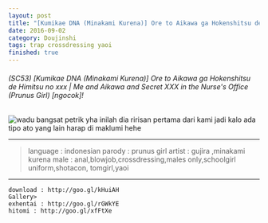 ```yaml
---
layout: post
title: "[Kumikae DNA (Minakami Kurena)] Ore to Aikawa ga Hokenshitsu de Himitsu no xxx | Me and Aikawa and Secret XXX in the Nurse's Office (Prunus Girl) [ngocok] "
date: 2016-09-02
category: Doujinshi
tags: trap crossdressing yaoi
finished: true
---
```



###### (SC53) [Kumikae DNA (Minakami Kurena)] Ore to Aikawa ga Hokenshitsu de Himitsu no xxx | Me and Aikawa and Secret XXX in the Nurse's Office (Prunus Girl)  [ngocok]!
![wadu bangsat petrik](http://puu.sh/qLFMG/857daee994.jpg)
 yha inilah dia ririsan pertama dari kami jadi kalo ada tipo ato yang lain harap di maklumi hehe

----------


> language : indonesian 
> parody : prunus girl 
> artist : gujira ,minakami kurena 
> male : anal,blowjob,crossdressing,males only,schoolgirl uniform,shotacon, tomgirl,yaoi


----------

    download : http://goo.gl/kHuiAH
    Gallery>
    exhentai : http://goo.gl/rGWkYE
    hitomi : http://goo.gl/xfFtXe
    


